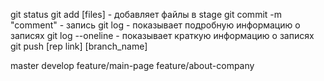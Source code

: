 git status
git add [files] - добавляет файлы в stage
git commit -m "comment" - запись
git log - показывает подробную информацию о записях
git log --oneline - показывает краткую информацию о записях
git push [rep link] [branch_name]

master
develop
feature/main-page
feature/about-company